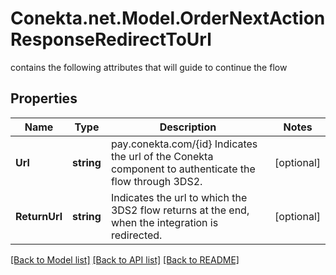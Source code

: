 # Conekta.net.Model.OrderNextActionResponseRedirectToUrl
contains the following attributes that will guide to continue the flow

## Properties

Name | Type | Description | Notes
------------ | ------------- | ------------- | -------------
**Url** | **string** | pay.conekta.com/{id} Indicates the url of the Conekta component to authenticate the flow through 3DS2. | [optional] 
**ReturnUrl** | **string** | Indicates the url to which the 3DS2 flow returns at the end, when the integration is redirected. | [optional] 

[[Back to Model list]](../README.md#documentation-for-models) [[Back to API list]](../README.md#documentation-for-api-endpoints) [[Back to README]](../README.md)

